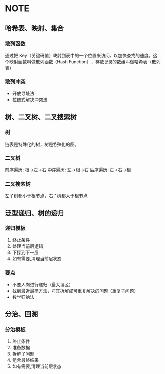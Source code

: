 # NOTE

## 哈希表、映射、集合

### 散列函数

通过把 Key（关键码值）​映射到表中的一个位置来访问，以加快查找的速度。这个映射函数叫做散列函数（Hash Function）​​，存放记录的数组叫做哈希表（散列表）

### 散列冲突

- 开放寻址法
- 拉链式解决冲突法

## 树、二叉树、二叉搜索树

### 树

链表是特殊化的树，树是特殊化的图。

### 二叉树

前序遍历: 根->左->右
中序遍历: 左->根->右
后序遍历: 左->右->根

### 二叉搜索树

左子树都小于根节点，右子树都大于根节点

## 泛型递归、树的递归

### 递归模板

1. 终止条件
2. 处理当前层逻辑
3. 下探到下一层
4. 如有需要,清理当前层状态

### 要点

- 不要人肉进行递归（最大误区）
- 找到最近最简方法，将其拆解成可重复解决的问题（重复子问题）
- 数学归纳法

## 分治、回溯

### 分治模板

1. 终止条件
2. 准备数据
3. 拆解子问题
4. 组合最终结果
5. 如有需要,清理当前层状态
